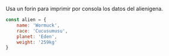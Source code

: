 Usa un forin para imprimir por consola los datos del alienigena.
```js
const alien = {
    name: 'Wormuck',
    race: 'Cucusumusu',
    planet: 'Eden',
    weight: '259kg'
}
```
